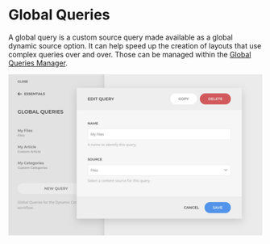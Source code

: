 # Global Queries

A global query is a custom source query made available as a global dynamic source option. It can help speed up the creation of layouts that use complex queries over and over. Those can be managed within the [Global Queries Manager](/essentials-for-yootheme-pro/settings#global-queries).

![Global Queries](./assets/global-queries.webp)

